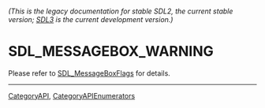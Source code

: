 ###### (This is the legacy documentation for stable SDL2, the current stable version; [SDL3](https://wiki.libsdl.org/SDL3/) is the current development version.)
# SDL_MESSAGEBOX_WARNING

Please refer to [SDL_MessageBoxFlags](SDL_MessageBoxFlags) for details.

----
[CategoryAPI](CategoryAPI), [CategoryAPIEnumerators](CategoryAPIEnumerators)

